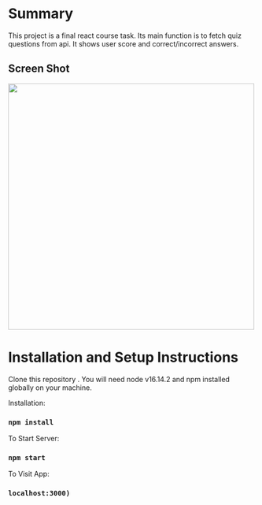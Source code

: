 # Summary

This project is a final react course task.
Its main function is to fetch quiz questions from api. It shows user score and correct/incorrect answers.

## Screen Shot

<img src="/screen_shots/screen_shot.png" width="500">

# Installation and Setup Instructions

Clone this repository . You will need node v16.14.2 and npm installed globally on your machine.

Installation:

### `npm install`

To Start Server:

### `npm start`

To Visit App:

### `localhost:3000)`


